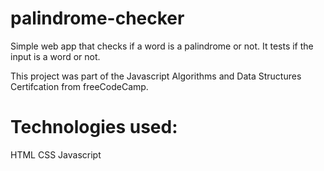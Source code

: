 # palindrome-checker
Simple web app that checks if a word is a palindrome or not.
It tests if the input is a word or not.

This project was part of the Javascript Algorithms and Data Structures Certifcation from freeCodeCamp.

# Technologies used:
  HTML
  CSS
  Javascript
